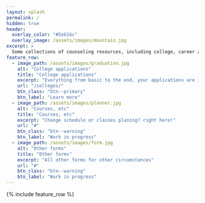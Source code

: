 ```yaml
---
layout: splash
permalink: /
hidden: true
header:
  overlay_color: "#5e616c"
  overlay_image: /assets/images/mountain.jpg
excerpt: >
  Some collections of counseling resources, including college, career and school counseling materials for you to explore possibilities.
feature_row:
  - image_path: /assets/images/graduation.jpg
    alt: "College applications"
    title: "College applications"
    excerpt: "Everything from basic to the end, your applications are in good hands"
    url: "/colleges/"
    btn_class: "btn--primary"
    btn_label: "Learn more"
  - image_path: /assets/images/planner.jpg
    alt: "Courses, etc"
    title: "Courses, etc"
    excerpt: "Change schedule or classes planing? right here!"
    url: "#"
    btn_class: "btn--warning"
    btn_label: "Work in progress"
  - image_path: /assets/images/form.jpg
    alt: "Other forms"
    title: "Other forms"
    excerpt: "All other forms for other circumstances"
    url: "#"
    btn_class: "btn--warning"
    btn_label: "Work in progress"      
---
```


{% include feature_row %}
